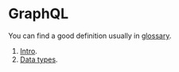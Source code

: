 # GraphQL

You can find a good definition usually in [glossary](./.github/glossary.md).

1. [Intro](./.github/intro.md).
2. [Data types](./.github/data-types.md).
